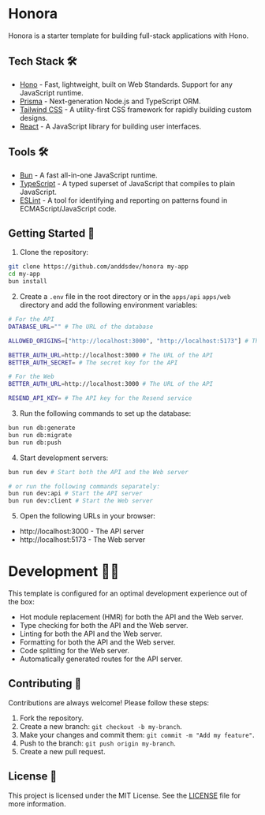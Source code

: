 # Honora

Honora is a starter template for building full-stack applications with Hono.

## Tech Stack 🛠️

- [Hono](https://github.com/honojs/hono) - Fast, lightweight, built on Web Standards. Support for any JavaScript runtime.
- [Prisma](https://prisma.io/) - Next-generation Node.js and TypeScript ORM.
- [Tailwind CSS](https://tailwindcss.com/) - A utility-first CSS framework for rapidly building custom designs.
- [React](https://reactjs.org/) - A JavaScript library for building user interfaces.

## Tools 🛠️

- [Bun](https://bun.sh/) - A fast all-in-one JavaScript runtime.
- [TypeScript](https://www.typescriptlang.org/) - A typed superset of JavaScript that compiles to plain JavaScript.
- [ESLint](https://eslint.org/) - A tool for identifying and reporting on patterns found in ECMAScript/JavaScript code.

## Getting Started 🚀

1. Clone the repository:

```bash
git clone https://github.com/anddsdev/honora my-app
cd my-app
bun install
```

2. Create a `.env` file in the root directory or in the `apps/api` `apps/web` directory and add the following environment variables:

```bash
# For the API
DATABASE_URL="" # The URL of the database

ALLOWED_ORIGINS=["http://localhost:3000", "http://localhost:5173"] # The URLs that are allowed to access the API

BETTER_AUTH_URL=http://localhost:3000 # The URL of the API
BETTER_AUTH_SECRET= # The secret key for the API

# For the Web
BETTER_AUTH_URL=http://localhost:3000 # The URL of the API

RESEND_API_KEY= # The API key for the Resend service
```

3. Run the following commands to set up the database:

```bash
bun run db:generate
bun run db:migrate
bun run db:push
```

4. Start development servers:

```bash
bun run dev # Start both the API and the Web server

# or run the following commands separately:
bun run dev:api # Start the API server
bun run dev:client # Start the Web server
```

5. Open the following URLs in your browser:

- http://localhost:3000 - The API server
- http://localhost:5173 - The Web server

# Development 🧑‍💻

This template is configured for an optimal development experience out of the box:

- Hot module replacement (HMR) for both the API and the Web server.
- Type checking for both the API and the Web server.
- Linting for both the API and the Web server.
- Formatting for both the API and the Web server.
- Code splitting for the Web server.
- Automatically generated routes for the API server.

## Contributing 🤝

Contributions are always welcome! Please follow these steps:

1. Fork the repository.
2. Create a new branch: `git checkout -b my-branch`.
3. Make your changes and commit them: `git commit -m "Add my feature"`.
4. Push to the branch: `git push origin my-branch`.
5. Create a new pull request.

## License 📜

This project is licensed under the MIT License. See the [LICENSE](LICENSE) file for more information.
